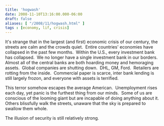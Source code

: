 ```yaml
---
title: 'hogwash'
date: 2008-11-10T13:16:00.000-06:00
draft: false
aliases: [ "/2008/11/hogwash.html" ]
tags : [economy, lif, crisis]
---
```


It's strange that in the largest (and first) economic crisis of our century, the streets are calm and the crowds quiet.  Entire countries' economies have collapsed in the past few months.  Within the U.S., every investment bank has collapsed.  We no longer have a single investment bank in our borders.  Almost all of the central banks are both hoarding money and hemoraging assets.  Global companies are shutting down.  DHL, GM, Ford.  Retailers are rotting from the inside.  Commercial paper is scarce, inter bank lending is still largely frozon, and everyone with assets is terrified.  
  
This terror somehow escapes the average American.  Unemployment rises each day, yet panic is the furthest thing from our minds.  Some of us are conscious of the looming giant but are incapable of doing anything about it.  Others blissfully walk the streets, unaware that the sky is prepared to swallow them whole.  
  
The illusion of security is still relatively strong.
